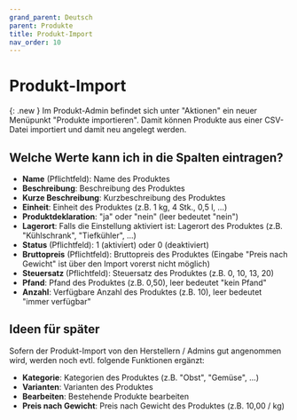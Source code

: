 ```yaml
---
grand_parent: Deutsch
parent: Produkte
title: Produkt-Import
nav_order: 10
---
```


# Produkt-Import

{: .new }
Im Produkt-Admin befindet sich unter "Aktionen" ein neuer Menüpunkt "Produkte importieren". Damit können Produkte aus einer CSV-Datei importiert und damit neu angelegt werden.

## Welche Werte kann ich in die Spalten eintragen?

* **Name** (Pflichtfeld): Name des Produktes
* **Beschreibung**: Beschreibung des Produktes
* **Kurze Beschreibung**: Kurzbeschreibung des Produktes
* **Einheit**: Einheit des Produktes (z.B. 1 kg, 4 Stk., 0,5 l, ...)
* **Produktdeklaration**: "ja" oder "nein" (leer bedeutet "nein")
* **Lagerort**: Falls die Einstellung aktiviert ist: Lagerort des Produktes (z.B. "Kühlschrank", "Tiefkühler", ...)
* **Status** (Pflichtfeld): 1 (aktiviert) oder 0 (deaktiviert)
* **Bruttopreis** (Pflichtfeld): Bruttopreis des Produktes (Eingabe "Preis nach Gewicht" ist über den Import vorerst nicht möglich)
* **Steuersatz** (Pflichtfeld): Steuersatz des Produktes (z.B. 0, 10, 13, 20)
* **Pfand**: Pfand des Produktes (z.B. 0,50), leer bedeutet "kein Pfand"
* **Anzahl**: Verfügbare Anzahl des Produktes (z.B. 10), leer bedeutet "immer verfügbar"

## Ideen für später

Sofern der Produkt-Import von den Herstellern / Admins gut angenommen wird, werden noch evtl. folgende Funktionen ergänzt:

* **Kategorie**: Kategorien des Produktes (z.B. "Obst", "Gemüse", ...)
* **Varianten**: Varianten des Produktes
* **Bearbeiten**: Bestehende Produkte bearbeiten
* **Preis nach Gewicht**: Preis nach Gewicht des Produktes (z.B. 10,00 / kg)
